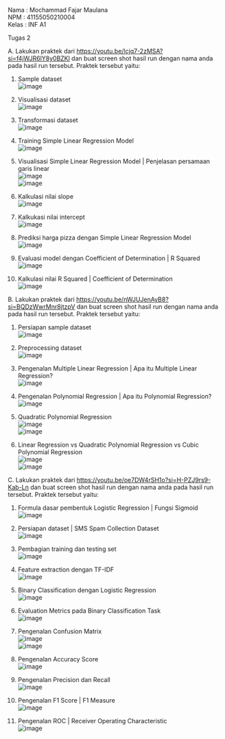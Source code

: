 Nama : Mochammad Fajar Maulana <br>
NPM  : 41155050210004 <br>
Kelas : INF A1 <br>

Tugas 2

A.	Lakukan praktek dari https://youtu.be/lcjq7-2zMSA?si=f4jWJR6lY8y0BZKl  dan buat screen shot hasil run dengan nama anda pada hasil run tersebut. Praktek tersebut yaitu:
1.	Sample dataset <br>
 ![image](https://github.com/user-attachments/assets/92ff7c3a-f46f-4821-b662-b132481bcb6c)

2.	Visualisasi dataset <br>
 ![image](https://github.com/user-attachments/assets/236aae08-7e17-4237-834e-778d18e3e137)

3.	Transformasi dataset <br>
 ![image](https://github.com/user-attachments/assets/94b4aaef-2ff6-4bd0-8287-4937e9cd377b)

4.	Training Simple Linear Regression Model <br>
 ![image](https://github.com/user-attachments/assets/49b2e328-c8d5-4ba9-8cf7-6c889dbb1a2a)

5.	Visualisasi Simple Linear Regression Model | Penjelasan persamaan garis linear <br>
 ![image](https://github.com/user-attachments/assets/d57956cd-47a7-4db2-a85e-2dd28f111242) <br>
 ![image](https://github.com/user-attachments/assets/c1cdf4cf-8c9c-4e5a-b601-ae61b15a77ac)

6.	Kalkulasi nilai slope <br>
 ![image](https://github.com/user-attachments/assets/7bf4900b-36ca-435b-8468-5447a54ed598)

7.	Kalkukasi nilai intercept <br>
 ![image](https://github.com/user-attachments/assets/e8edba4d-0f87-4ae9-b16d-621b7709c2a5)

8.	Prediksi harga pizza dengan Simple Linear Regression Model <br>
 ![image](https://github.com/user-attachments/assets/59ddeb3b-9aa6-4583-a13a-5575dbe6fe97)

9.	Evaluasi model dengan Coefficient of Determination | R Squared <br>
 ![image](https://github.com/user-attachments/assets/3d0ae4da-e533-4c06-aee9-23613aa37c42) <br>

10.	Kalkulasi nilai R Squared | Coefficient of Determination <br>
 ![image](https://github.com/user-attachments/assets/ba885212-bdb5-439e-8cbe-75a3e295e1c8) <br>

B.	Lakukan praktek dari https://youtu.be/nWJUJenAyB8?si=BQDzWwrMnr8jtzpV  dan buat screen shot hasil run dengan nama anda pada hasil run tersebut. Praktek tersebut yaitu:
1.	Persiapan sample dataset <br>
 ![image](https://github.com/user-attachments/assets/ee069eae-e6c0-4ff1-b44e-70d7ae62c2c2)

2.	Preprocessing dataset <br>
 ![image](https://github.com/user-attachments/assets/ae7bb897-064b-4863-8e3f-5bb1409bd5da) <br>

3.	Pengenalan Multiple Linear Regression | Apa itu Multiple Linear Regression? <br>
 ![image](https://github.com/user-attachments/assets/959b787d-6875-4da4-942d-198cffc0f999) <br>

4.	Pengenalan Polynomial Regression | Apa itu Polynomial Regression? <br>
 ![image](https://github.com/user-attachments/assets/2a1fbd9a-edfa-47f9-858a-82ce80d2b652) <br>

5.	Quadratic Polynomial Regression <br>
 ![image](https://github.com/user-attachments/assets/73e81507-0d64-4786-91a6-8fabb4fac22a) <br>
![image](https://github.com/user-attachments/assets/9f7d4664-2786-419b-8358-457f94773fa7) <br>

6.	Linear Regression vs Quadratic Polynomial Regression vs Cubic Polynomial Regression <br>
 ![image](https://github.com/user-attachments/assets/6b5d23ce-9eea-46ce-89a4-7ac3a5ed7030) <br>
 ![image](https://github.com/user-attachments/assets/f5c6c313-4d5f-40b3-89e0-f0fb0b15ef70) <br>

C.	Lakukan praktek dari https://youtu.be/oe7DW4rSH1o?si=H-PZJ9rs9-Kab-Ln  dan buat screen shot hasil run dengan nama anda pada hasil run tersebut. Praktek tersebut yaitu:
1.	Formula dasar pembentuk Logistic Regression | Fungsi Sigmoid <br>
 ![image](https://github.com/user-attachments/assets/cb6c6c3d-bbc0-4102-9761-4d2cd2a26e54) <br>

2.	Persiapan dataset | SMS Spam Collection Dataset <br>
 ![image](https://github.com/user-attachments/assets/ba576d9b-9934-4d98-9896-8a21386aa3c5) <br>

3.	Pembagian training dan testing set <br>
 ![image](https://github.com/user-attachments/assets/0604103d-4f5d-4f21-a68f-057af634e050) <br>

4.	Feature extraction dengan TF-IDF <br>
 ![image](https://github.com/user-attachments/assets/efa60f2a-0090-4bd0-99d5-015e2b13cb2f) <br>

5.	Binary Classification dengan Logistic Regression <br>
 ![image](https://github.com/user-attachments/assets/a40c8cfd-9599-4cf6-8e47-4ee3f918b6c2) <br>

6.	Evaluation Metrics pada Binary Classification Task <br>
 ![image](https://github.com/user-attachments/assets/a78cc2da-1158-4f56-a8aa-fe06576a62d7) <br>

7.	Pengenalan Confusion Matrix <br>
 ![image](https://github.com/user-attachments/assets/4d66c68a-9751-4352-8b08-d181e7f8f396) <br>
 ![image](https://github.com/user-attachments/assets/8fffed9c-db37-4715-9703-7778af9f6248) <br>

8.	Pengenalan Accuracy Score <br>
 ![image](https://github.com/user-attachments/assets/e9f4ded4-cfc8-4d21-b4c4-e5b10568bead) <br>

9.	Pengenalan Precision dan Recall <br>
 ![image](https://github.com/user-attachments/assets/5a34ebaf-8235-48f5-9337-7b644232cf5a) <br>

10.	Pengenalan F1 Score | F1 Measure <br>
 ![image](https://github.com/user-attachments/assets/cf21ca8c-3409-4a52-84b1-6dc7edda9669) <br>

11.	Pengenalan ROC | Receiver Operating Characteristic <br>
 ![image](https://github.com/user-attachments/assets/ddc91fc7-cbb5-455b-8fd2-c66a2a87ac18) <br>




